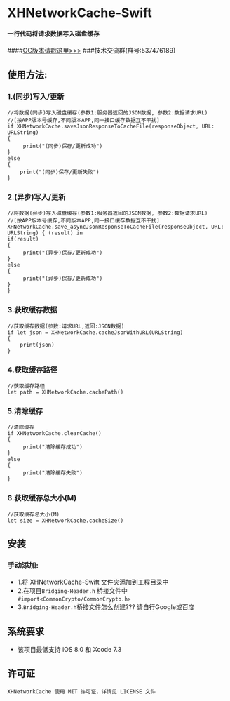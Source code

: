 # XHNetworkCache-Swift
#### 一行代码将请求数据写入磁盘缓存
####[OC版本请戳这里>>>](https://github.com/CoderZhuXH/XHNetworkCache)
###技术交流群(群号:537476189)
## 使用方法:
### 1.(同步)写入/更新
```objc
//将数据(同步)写入磁盘缓存(参数1:服务器返回的JSON数据, 参数2:数据请求URL)
//[按APP版本号缓存,不同版本APP,同一接口缓存数据互不干扰]
if XHNetworkCache.saveJsonResponseToCacheFile(responseObject, URL: URLString)
{
     print("(同步)保存/更新成功")
}
else
{
    print("(同步)保存/更新失败")
}

```
### 2.(异步)写入/更新
```objc
//将数据(异步)写入磁盘缓存(参数1:服务器返回的JSON数据, 参数2:数据请求URL)
//[按APP版本号缓存,不同版本APP,同一接口缓存数据互不干扰]
XHNetworkCache.save_asyncJsonResponseToCacheFile(responseObject, URL: URLString) { (result) in
if(result)
{
     print("(异步)保存/更新成功")
}    
else
{
     print("(异步)保存/更新成功")
}
}

```
### 3.获取缓存数据
```objc
//获取缓存数据(参数:请求URL,返回:JSON数据)
if let json = XHNetworkCache.cacheJsonWithURL(URLString)
{
    print(json)
}
```
### 4.获取缓存路径
```objc
//获取缓存路径
let path = XHNetworkCache.cachePath()

```
### 5.清除缓存
```objc
//清除缓存
if XHNetworkCache.clearCache()
{
     print("清除缓存成功")
}
else
{
     print("清除缓存失败")
}
```

### 6.获取缓存总大小(M)
```objc
//获取缓存总大小(M)
let size = XHNetworkCache.cacheSize()
```
##  安装
### 手动添加:<br>
*   1.将 XHNetworkCache-Swift 文件夹添加到工程目录中<br>
*   2.在项目`Bridging-Header.h` 桥接文件中 `#import<CommonCrypto/CommonCrypto.h>`
*   3.`Bridging-Header.h`桥接文件怎么创建??? 请自行Google或百度

##  系统要求
*   该项目最低支持 iOS 8.0 和 Xcode 7.3

##  许可证
    XHNetworkCache 使用 MIT 许可证，详情见 LICENSE 文件